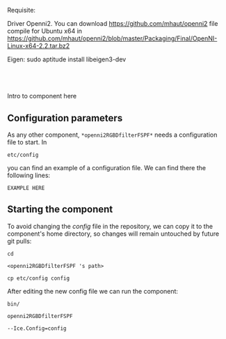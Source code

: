 
Requisite:

Driver Openni2. You can download https://github.com/mhaut/openni2
file compile for Ubuntu x64 in https://github.com/mhaut/openni2/blob/master/Packaging/Final/OpenNI-Linux-x64-2.2.tar.bz2

Eigen:
sudo aptitude install libeigen3-dev


```
```
#
``` openni2RGBDfilterFSPF
```
Intro to component here


## Configuration parameters
As any other component,
``` *openni2RGBDfilterFSPF* ```
needs a configuration file to start. In

    etc/config

you can find an example of a configuration file. We can find there the following lines:

    EXAMPLE HERE

    
## Starting the component
To avoid changing the *config* file in the repository, we can copy it to the component's home directory, so changes will remain untouched by future git pulls:

    cd

``` <openni2RGBDfilterFSPF 's path> ```

    cp etc/config config
    
After editing the new config file we can run the component:

    bin/

```openni2RGBDfilterFSPF ```

    --Ice.Config=config
